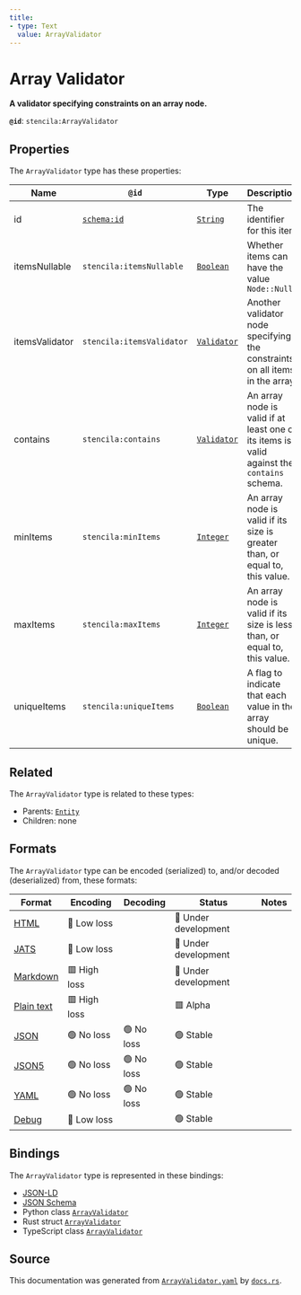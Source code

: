 ```yaml
---
title:
- type: Text
  value: ArrayValidator
---
```


# Array Validator

**A validator specifying constraints on an array node.**

**`@id`**: `stencila:ArrayValidator`

## Properties

The `ArrayValidator` type has these properties:

| Name           | `@id`                                | Type                                                                     | Description                                                                                 | Inherited from                                                                      |
| -------------- | ------------------------------------ | ------------------------------------------------------------------------ | ------------------------------------------------------------------------------------------- | ----------------------------------------------------------------------------------- |
| id             | [`schema:id`](https://schema.org/id) | [`String`](https://stencila.dev/docs/reference/schema/data/string)       | The identifier for this item                                                                | [`Entity`](https://stencila.dev/docs/reference/schema/other/entity)                 |
| itemsNullable  | `stencila:itemsNullable`             | [`Boolean`](https://stencila.dev/docs/reference/schema/data/boolean)     | Whether items can have the value `Node::Null`                                               | [`ArrayValidator`](https://stencila.dev/docs/reference/schema/data/array-validator) |
| itemsValidator | `stencila:itemsValidator`            | [`Validator`](https://stencila.dev/docs/reference/schema/data/validator) | Another validator node specifying the constraints on all items in the array.                | [`ArrayValidator`](https://stencila.dev/docs/reference/schema/data/array-validator) |
| contains       | `stencila:contains`                  | [`Validator`](https://stencila.dev/docs/reference/schema/data/validator) | An array node is valid if at least one of its items is valid against the `contains` schema. | [`ArrayValidator`](https://stencila.dev/docs/reference/schema/data/array-validator) |
| minItems       | `stencila:minItems`                  | [`Integer`](https://stencila.dev/docs/reference/schema/data/integer)     | An array node is valid if its size is greater than, or equal to, this value.                | [`ArrayValidator`](https://stencila.dev/docs/reference/schema/data/array-validator) |
| maxItems       | `stencila:maxItems`                  | [`Integer`](https://stencila.dev/docs/reference/schema/data/integer)     | An array node is valid if its size is less than, or equal to, this value.                   | [`ArrayValidator`](https://stencila.dev/docs/reference/schema/data/array-validator) |
| uniqueItems    | `stencila:uniqueItems`               | [`Boolean`](https://stencila.dev/docs/reference/schema/data/boolean)     | A flag to indicate that each value in the array should be unique.                           | [`ArrayValidator`](https://stencila.dev/docs/reference/schema/data/array-validator) |

## Related

The `ArrayValidator` type is related to these types:

- Parents: [`Entity`](https://stencila.dev/docs/reference/schema/other/entity)
- Children: none

## Formats

The `ArrayValidator` type can be encoded (serialized) to, and/or decoded (deserialized) from, these formats:

| Format                                                           | Encoding       | Decoding     | Status                 | Notes |
| ---------------------------------------------------------------- | -------------- | ------------ | ---------------------- | ----- |
| [HTML](https://stencila.dev/docs/reference/formats/{name})       | 🔷 Low loss     |              | 🚧 Under development    |       |
| [JATS](https://stencila.dev/docs/reference/formats/{name})       | 🔷 Low loss     |              | 🚧 Under development    |       |
| [Markdown](https://stencila.dev/docs/reference/formats/{name})   | 🟥 High loss    |              | 🚧 Under development    |       |
| [Plain text](https://stencila.dev/docs/reference/formats/{name}) | 🟥 High loss    |              | 🟥 Alpha                |       |
| [JSON](https://stencila.dev/docs/reference/formats/{name})       | 🟢 No loss      | 🟢 No loss    | 🟢 Stable               |       |
| [JSON5](https://stencila.dev/docs/reference/formats/{name})      | 🟢 No loss      | 🟢 No loss    | 🟢 Stable               |       |
| [YAML](https://stencila.dev/docs/reference/formats/{name})       | 🟢 No loss      | 🟢 No loss    | 🟢 Stable               |       |
| [Debug](https://stencila.dev/docs/reference/formats/{name})      | 🔷 Low loss     |              | 🟢 Stable               |       |

## Bindings

The `ArrayValidator` type is represented in these bindings:

- [JSON-LD](https://stencila.dev/ArrayValidator.jsonld)
- [JSON Schema](https://stencila.dev/ArrayValidator.schema.json)
- Python class [`ArrayValidator`](https://github.com/stencila/stencila/blob/main/python/stencila/types/array_validator.py)
- Rust struct [`ArrayValidator`](https://github.com/stencila/stencila/blob/main/rust/schema/src/types/array_validator.rs)
- TypeScript class [`ArrayValidator`](https://github.com/stencila/stencila/blob/main/typescript/src/types/ArrayValidator.ts)

## Source

This documentation was generated from [`ArrayValidator.yaml`](https://github.com/stencila/stencila/blob/main/schema/ArrayValidator.yaml) by [`docs.rs`](https://github.com/stencila/stencila/blob/main/rust/schema-gen/src/docs.rs).
